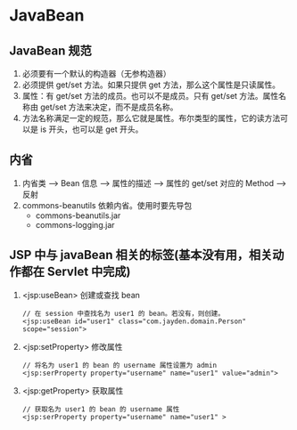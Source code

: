 # JavaBean
## JavaBean 规范
1. 必须要有一个默认的构造器（无参构造器）
2. 必须提供 get/set 方法。如果只提供 get 方法，那么这个属性是只读属性。
3. 属性：有 get/set 方法的成员。也可以不是成员。只有 get/set 方法。属性名称由 get/set 方法来决定，而不是成员名称。
4. 方法名称满足一定的规范，那么它就是属性。布尔类型的属性，它的读方法可以是 is 开头，也可以是 get 开头。
## 内省
1. 内省类 --> Bean 信息 --> 属性的描述 --> 属性的 get/set 对应的 Method --> 反射
2. commons-beanutils 依赖内省。使用时要先导包
    * commons-beanutils.jar
    * commons-logging.jar
## JSP 中与 javaBean 相关的标签(基本没有用，相关动作都在 Servlet 中完成)
1. \<jsp:useBean> 创建或查找 bean
    ```
    // 在 session 中查找名为 user1 的 bean。若没有，则创建。
    <jsp:useBean id="user1" class="com.jayden.domain.Person" scope="session">
    ```
2. \<jsp:setProperty> 修改属性
    ```
    // 将名为 user1 的 bean 的 username 属性设置为 admin
    <jsp:serProperty property="username" name="user1" value="admin">
    ```
3. \<jsp:getProperty> 获取属性
    ```
    // 获取名为 user1 的 bean 的 username 属性
    <jsp:serProperty property="username" name="user1" >
    ```